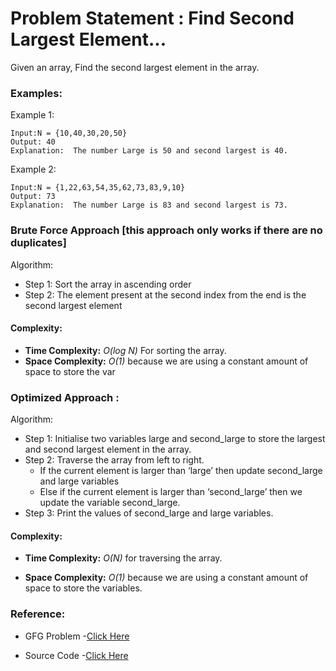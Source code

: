 # Problem Statement : Find Second Largest Element...

Given an array, Find the second largest element in the array.

### Examples:

Example 1:

```
Input:N = {10,40,30,20,50}
Output: 40
Explanation:  The number Large is 50 and second largest is 40.
```

Example 2:

```
Input:N = {1,22,63,54,35,62,73,83,9,10}
Output: 73
Explanation:  The number Large is 83 and second largest is 73.
```

### Brute Force Approach [this approach only works if there are no duplicates]

Algorithm:

- Step 1: Sort the array in ascending order
- Step 2: The element present at the second index from the end is the second largest element

#### Complexity:

- **Time Complexity:** _O(log N)_ For sorting the array.
- **Space Complexity:** _O(1)_ because we are using a constant amount of space to store the var

### Optimized Approach :

Algorithm:

- Step 1: Initialise two variables large and second_large to store the largest and second largest element in the array.
- Step 2: Traverse the array from left to right.
  - If the current element is larger than ‘large’ then update second_large and large variables
  - Else if the current element is larger than ‘second_large’ then we update the variable second_large.
- Step 3: Print the values of second_large and large variables.

#### Complexity:

- **Time Complexity:** _O(N)_ for traversing the array.

- **Space Complexity:** _O(1)_ because we are using a constant amount of space to store the variables.

### Reference:

- GFG Problem -[Click Here](https://www.geeksforgeeks.org/second-largest-and-second-smallest-element-in-an-array/)

- Source Code -[Click Here](https://github.com/ha7890846/DSA_with_Cpp/blob/main/Problems/Arrays/second_largest/second_largest.cpp)
